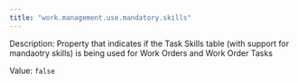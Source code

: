 ```yaml
---
title: "work.management.use.mandatory.skills"
---
```


Description: Property that indicates if the Task Skills table (with support for mandaotry skills) is being used for Work Orders and Work Order Tasks

Value: `false`